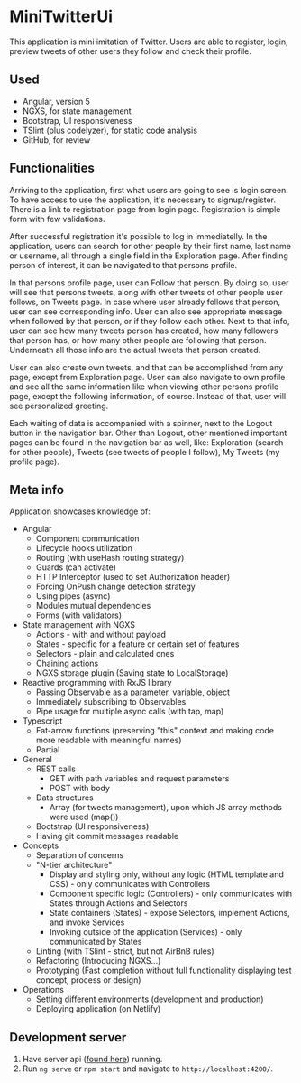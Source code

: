 # MiniTwitterUi

This application is mini imitation of Twitter. Users are able to register, login, preview tweets of other users they follow and check their profile.

## Used

- Angular, version 5
- NGXS, for state management
- Bootstrap, UI responsiveness
- TSlint (plus codelyzer), for static code analysis
- GitHub, for review

## Functionalities

Arriving to the application, first what users are going to see is login screen. To have access to use the application, it's necessary to signup/register. There is a link to registration page from login page. Registration is simple form with few validations.

After successful registration it's possible to log in immediatelly.
In the application, users can search for other people by their first name, last name or username, all through a single field in the Exploration page. After finding person of interest, it can be navigated to that persons profile.

In that persons profile page, user can Follow that person. By doing so, user will see that persons tweets, along with other tweets of other people user follows, on Tweets page.
In case where user already follows that person, user can see corresponding info. User can also see appropriate message when followed by that person, or if they follow each other.
Next to that info, user can see how many tweets person has created, how many followers that person has, or how many other people are following that person.
Underneath all those info are the actual tweets that person created.

User can also create own tweets, and that can be accomplished from any page, except from Exploration page.
User can also navigate to own profile and see all the same information like when viewing other persons profile page, except the following information, of course. Instead of that, user will see personalized greeting.

Each waiting of data is accompanied with a spinner, next to the Logout button in the navigation bar. Other than Logout, other mentioned important pages can be found in the navigation bar as well, like: Exploration (search for other people), Tweets (see tweets of people I follow), My Tweets (my profile page).

## Meta info
Application showcases knowledge of:
  - Angular
    - Component communication
    - Lifecycle hooks utilization
    - Routing (with useHash routing strategy)
    - Guards (can activate)
    - HTTP Interceptor (used to set Authorization header)
    - Forcing OnPush change detection strategy 
    - Using pipes (async)
    - Modules mutual dependencies
    - Forms (with validators)
  - State management with NGXS
    - Actions - with and without payload
    - States - specific for a feature or certain set of features
    - Selectors - plain and calculated ones
    - Chaining actions
    - NGXS storage plugin (Saving state to LocalStorage)
  - Reactive programming with RxJS library
    - Passing Observable as a parameter, variable, object
    - Immediately subscribing to Observables
    - Pipe usage for multiple async calls (with tap, map)
  - Typescript
    - Fat-arrow functions (preserving "this" context and making code more readable with meaningful names)
    - Partial
  - General
    - REST calls
      - GET with path variables and request parameters
      - POST with body 
    - Data structures
      - Array (for tweets management), upon which JS array methods were used (map())
    - Bootstrap (UI responsiveness)
    - Having git commit messages readable
  - Concepts
    - Separation of concerns
    - "N-tier architecture"
      - Display and styling only, without any logic (HTML template and CSS) - only communicates with Controllers
      - Component specific logic (Controllers) - only communicates with States through Actions and Selectors
      - State containers (States) - expose Selectors, implement Actions, and invoke Services
      - Invoking outside of the application (Services) - only communicated by States
    - Linting (with TSlint - strict, but not AirBnB rules)
    - Refactoring (Introducing NGXS...)
    - Prototyping (Fast completion without full functionality displaying test concept, process or design)
  - Operations
    - Setting different environments (development and production)
    - Deploying application (on Netlify)

## Development server
1. Have server api ([found here](https://github.com/edinfazlic/location-api)) running. 
1. Run `ng serve` or `npm start` and navigate to `http://localhost:4200/`. 
